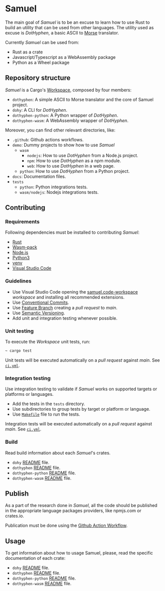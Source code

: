 # Samuel

The main goal of _Samuel_ is to be an excuse to learn how to use Rust to build an utility that can be used from other languages. The utility used as excuse is _DotHyphen_, a basic ASCII to [Morse](https://en.wikipedia.org/wiki/Morse_code) translator.

Currently _Samuel_ can be used from:

* Rust as a crate
* Javascript/Typescript as a WebAssembly package
* Python as a Wheel package

## Repository structure

_Samuel_ is a Cargo's [Workspace](https://doc.rust-lang.org/cargo/reference/workspaces.html), composed by four members:

* `dothyphen`: A simple ASCII to Morse translator and the core of Samuel project.
* `dohy`: A CLI for _DotHyphen_.
* `dothyphen-python`: A Python wrapper of _DotHyphen_.
* `dothyphen-wasm`: A WebAssembly wrapper of _DotHyphen_.

Moreover, you can find other relevant directories, like:

* `.github`: Github actions workflows.
* `demo`: Dummy projects to show how to use _Samuel_
  * `wasm`
    * `nodejs`: How to use _DotHyphen_ from a Node.js project.
    * `npm`: How to use _DotHyphen_ as a npm module.
    * `web`: How to use _DotHyphen_ in a web page.
  * `python`: How to use _DotHyphen_ from a Python project.
* `docs`: Documentation files.
* `tests`
  * `python`: Python integrations tests.
  * `wasm/nodejs`: Nodejs integrations tests.

## Contributing

### Requirements

Following dependencies must be installed to contributing _Samuel_:

* [Rust](https://rustup.rs/)
* [Wasm-pack](https://rustwasm.github.io/wasm-pack/installer/)
* [Node.js](https://nodejs.org)
* [Python3](https://www.python.org)
* [venv](https://docs.python.org/3/library/venv.html)
* [Visual Studio Code](https://code.visualstudio.com/)

### Guidelines

* Use Visual Studio Code opening the [samuel.code-workspace](./samuel.code-workspace) _workspace_ and installing all recommended extensions.
* Use [Conventional Commits](https://www.conventionalcommits.org).
* Use [Feature Branch](https://www.atlassian.com/git/tutorials/comparing-workflows/feature-branch-workflow) creating a _pull request_ to _main_.
* Use [Semantic Versioning](https://semver.org/).
* Add unit and integration testing whenever possible.

### Unit testing

To execute the _Workspace_ unit tests, run:

```bash
~ cargo test
```

Unit tests will be executed automatically on a _pull request_ against _main_. See [`ci.yml`](./.github/workflows/ci.yml).

### Integration testing

Use integration testing to validate if _Samuel_ works on supported targets or platforms or languages.

* Add the tests in the `tests` directory.
* Use subdirectories to group tests by target or platform or language.
* Use [`Makefile`](./Makefile) file to run the tests.

Integration tests will be executed automatically on a _pull request_ against _main_. See [`ci.yml`](./.github/workflows/ci.yml).

### Build

Read build information about each _Samuel_'s crates.

* `dohy` [README](./docs/dohy.md) file.
* `dothyphen` [README](./docs/dothyphen.md) file.
* `dothyphen-python` [README](./docs/dothyphen-python.md) file.
* `dothyphen-wasm` [README](./docs/dothyphen-wasm.md) file.

## Publish

As a part of the research done in _Samuel_, all the code should be published in the appropriate language packages providers, like npmjs.com or crates.io.

Publication must be done using the [Github Action Workflow](../.github/workflows/cd.yml).

## Usage

To get information about how to usage Samuel, please, read the specific documentation of each crate:

* `dohy` [README](./dohy/README.md) file.
* `dothyphen` [README](./dothyphen/README.md) file.
* `dothyphen-python` [README](./dothyphen-python/README.md) file.
* `dothyphen-wasm` [README](./dothyphen-wasm/README.md) file.
